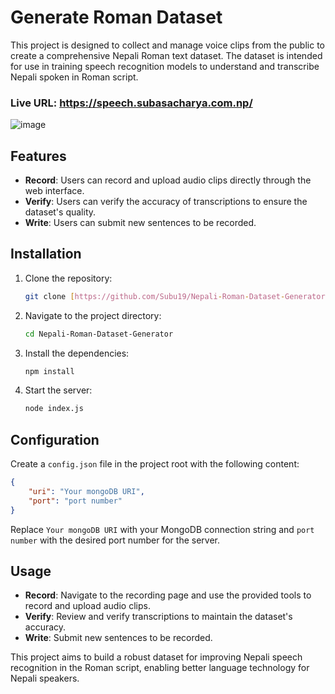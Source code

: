# Generate Roman Dataset

This project is designed to collect and manage voice clips from the public to create a comprehensive Nepali Roman text dataset. The dataset is intended for use in training speech recognition models to understand and transcribe Nepali spoken in Roman script.
### Live URL: https://speech.subasacharya.com.np/
![image](https://github.com/Subu19/Nepali-Roman-Dataset-Generator/assets/59548115/54d96f49-e469-46cf-9cf2-7e8bef351fc3)

## Features

- **Record**: Users can record and upload audio clips directly through the web interface.
- **Verify**: Users can verify the accuracy of transcriptions to ensure the dataset's quality.
- **Write**: Users can submit new sentences to be recorded.

## Installation

1. Clone the repository:
    ```bash
    git clone [https://github.com/Subu19/Nepali-Roman-Dataset-Generator](https://github.com/Subu19/Nepali-Roman-Dataset-Generator.git)
    ```
2. Navigate to the project directory:
    ```bash
    cd Nepali-Roman-Dataset-Generator
    ```
3. Install the dependencies:
    ```bash
    npm install
    ```
4. Start the server:
    ```bash
    node index.js
    ```

## Configuration

Create a `config.json` file in the project root with the following content:

```json
{
    "uri": "Your mongoDB URI",
    "port": "port number"
}
```

Replace `Your mongoDB URI` with your MongoDB connection string and `port number` with the desired port number for the server.

## Usage

- **Record**: Navigate to the recording page and use the provided tools to record and upload audio clips.
- **Verify**: Review and verify transcriptions to maintain the dataset's accuracy.
- **Write**: Submit new sentences to be recorded.

This project aims to build a robust dataset for improving Nepali speech recognition in the Roman script, enabling better language technology for Nepali speakers.
